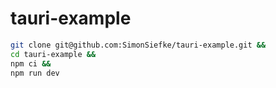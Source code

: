 # tauri-example

```sh
git clone git@github.com:SimonSiefke/tauri-example.git &&
cd tauri-example &&
npm ci &&
npm run dev
```
